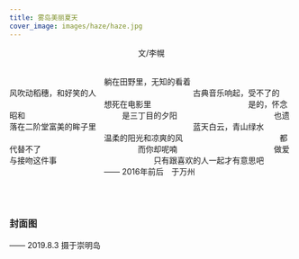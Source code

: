 ```yaml
---
title: 雾岛美丽夏天
cover_image: images/haze/haze.jpg
---
```


<center>文/李幌</center>

<br>

&emsp;&emsp;&emsp;&emsp;&emsp;&emsp;&emsp;&emsp;&emsp;&emsp;&emsp;&emsp;躺在田野里，无知的看着
&emsp;&emsp;&emsp;&emsp;&emsp;&emsp;&emsp;&emsp;&emsp;&emsp;&emsp;&emsp;风吹动稻穗，和好笑的人
&emsp;&emsp;&emsp;&emsp;&emsp;&emsp;&emsp;&emsp;&emsp;&emsp;&emsp;&emsp;古典音乐响起，受不了的
&emsp;&emsp;&emsp;&emsp;&emsp;&emsp;&emsp;&emsp;&emsp;&emsp;&emsp;&emsp;想死在电影里
&emsp;&emsp;&emsp;&emsp;&emsp;&emsp;&emsp;&emsp;&emsp;&emsp;&emsp;&emsp;是的，怀念昭和
&emsp;&emsp;&emsp;&emsp;&emsp;&emsp;&emsp;&emsp;&emsp;&emsp;&emsp;&emsp;是三丁目的夕阳
&emsp;&emsp;&emsp;&emsp;&emsp;&emsp;&emsp;&emsp;&emsp;&emsp;&emsp;&emsp;也遗落在二阶堂富美的眸子里
&emsp;&emsp;&emsp;&emsp;&emsp;&emsp;&emsp;&emsp;&emsp;&emsp;&emsp;&emsp;蓝天白云，青山绿水
&emsp;&emsp;&emsp;&emsp;&emsp;&emsp;&emsp;&emsp;&emsp;&emsp;&emsp;&emsp;温柔的阳光和凉爽的风
&emsp;&emsp;&emsp;&emsp;&emsp;&emsp;&emsp;&emsp;&emsp;&emsp;&emsp;&emsp;都代替不了
&emsp;&emsp;&emsp;&emsp;&emsp;&emsp;&emsp;&emsp;&emsp;&emsp;&emsp;&emsp;而你却呢喃
&emsp;&emsp;&emsp;&emsp;&emsp;&emsp;&emsp;&emsp;&emsp;&emsp;&emsp;&emsp;做爱与接吻这件事
&emsp;&emsp;&emsp;&emsp;&emsp;&emsp;&emsp;&emsp;&emsp;&emsp;&emsp;&emsp;只有跟喜欢的人一起才有意思吧
<br>
&emsp;&emsp;&emsp;&emsp;&emsp;&emsp;&emsp;&emsp;&emsp;&emsp;&emsp;&emsp;——	2016年前后&emsp;于万州

<br>

<br>

### 封面图
——	2019.8.3	摄于崇明岛
<br>